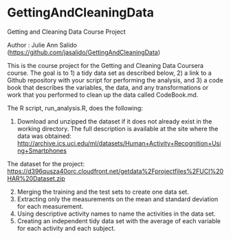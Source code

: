 # GettingAndCleaningData
Getting and Cleaning Data Course Project

Author : Julie Ann Salido (https://github.com/jasalido/GettingAndCleaningData)

This is the course project for the Getting and Cleaning Data Coursera course. The goal is to 1) a tidy data set as described below, 2) a link to a Github repository with your script for performing the analysis, and 3) a code book that describes the variables, the data, and any transformations or work that you performed to clean up the data called CodeBook.md. 

The R script, run_analysis.R, does the following:

1. Download  and unzipped the dataset if it does not already exist in the working directory. 
  The full description is available at the site where the data was obtained:
  http://archive.ics.uci.edu/ml/datasets/Human+Activity+Recognition+Using+Smartphones
  
  The dataset for the project:
  https://d396qusza40orc.cloudfront.net/getdata%2Fprojectfiles%2FUCI%20HAR%20Dataset.zip

2. Merging the training and the test sets to create one data set.
3. Extracting only the measurements on the mean and standard deviation for each measurement.
4. Using descriptive activity names to name the activities in the data set.
5. Creating an independent tidy data set with the average of each variable for each activity and each subject.
